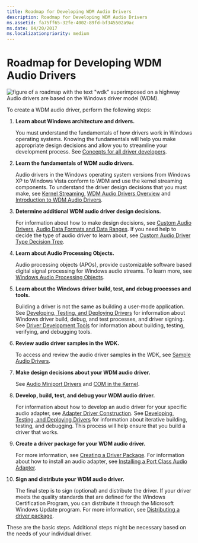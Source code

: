 ```yaml
---
title: Roadmap for Developing WDM Audio Drivers
description: Roadmap for Developing WDM Audio Drivers
ms.assetid: fa75ff65-32fe-4002-89fd-bf345502a9ac
ms.date: 04/20/2017
ms.localizationpriority: medium
---
```


# Roadmap for Developing WDM Audio Drivers


![figure of a roadmap with the text "wdk" superimposed on a highway](images/wdkroadmap-th.png)Audio drivers are based on the Windows driver model (WDM).

To create a WDM audio driver, perform the following steps:

1.  **Learn about Windows architecture and drivers.**

    You must understand the fundamentals of how drivers work in Windows operating systems. Knowing the fundamentals will help you make appropriate design decisions and allow you to streamline your development process. See [Concepts for all driver developers](../gettingstarted/concepts-and-knowledge-for-all-driver-developers.md).

2.  **Learn the fundamentals of WDM audio drivers.**

    Audio drivers in the Windows operating system versions from Windows XP to Windows Vista conform to WDM and use the kernel streaming components. To understand the driver design decisions that you must make, see [Kernel Streaming](../stream/kernel-streaming.md), [WDM Audio Drivers Overview](getting-started-with-wdm-audio-drivers.md) and [Introduction to WDM Audio Drivers](introduction-to-wdm-audio-drivers.md).

3.  **Determine additional WDM audio driver design decisions.**

    For information about how to make design decisions, see [Custom Audio Drivers](custom-audio-drivers.md), [Audio Data Formats and Data Ranges](audio-data-formats-and-data-ranges.md). If you need help to decide the type of audio driver to learn about, see [Custom Audio Driver Type Decision Tree](custom-audio-driver-type-decision-tree.md).

4.  **Learn about Audio Processing Objects.**

    Audio processing objects (APOs), provide customizable software based digital signal processing for Windows audio streams. To learn more, see [Windows Audio Processing Objects](windows-audio-processing-objects.md).

5.  **Learn about the Windows driver build, test, and debug processes and tools.**

    Building a driver is not the same as building a user-mode application. See [Developing, Testing, and Deploying Drivers](/windows-hardware/drivers) for information about Windows driver build, debug, and test processes, and driver signing. See [Driver Development Tools](../devtest/index.md) for information about building, testing, verifying, and debugging tools.

6.  **Review audio driver samples in the WDK.**

    To access and review the audio driver samples in the WDK, see [Sample Audio Drivers](sample-audio-drivers.md).

7.  **Make design decisions about your WDM audio driver.**

    See [Audio Miniport Drivers](audio-miniport-drivers.md) and [COM in the Kernel](com-in-the-kernel.md).

8.  **Develop, build, test, and debug your WDM audio driver.**

    For information about how to develop an audio driver for your specific audio adapter, see [Adapter Driver Construction](adapter-driver-construction.md). See [Developing, Testing, and Deploying Drivers](/windows-hardware/drivers) for information about iterative building, testing, and debugging. This process will help ensure that you build a driver that works.

9.  **Create a driver package for your WDM audio driver.**

    For more information, see [Creating a Driver Package](/windows-hardware/drivers). For information about how to install an audio adapter, see [Installing a Port Class Audio Adapter](installing-a-port-class-audio-adapter.md).

10. **Sign and distribute your WDM audio driver.**

    The final step is to sign (optional) and distribute the driver. If your driver meets the quality standards that are defined for the Windows Certification Program, you can distribute it through the Microsoft Windows Update program. For more information, see [Distributing a driver package](/windows-hardware/drivers).

These are the basic steps. Additional steps might be necessary based on the needs of your individual driver.

 

